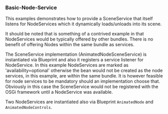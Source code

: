 ### Basic-Node-Service
This examples demonstrates how to provide a SceneService that itself listens for NodeServices which it dynamically loads/unloads into its scene.

It should be noted that is something of a contrived example in that NodeServices would be typically offered by other bundles. There is no benefit of offering Nodes within the same bundle as services.

The SceneService implementation (AnimatedNodeSceneService) is instantiated via Blueprint and also it registers a service listener for NodeService. In this example NodeServices are marked as 'availability=optional' otherwise the bean would not be created as the node services, in this example, are within the same bundle. It is however feasible for node services to be mandatory should an implementation choose that. Obviously in this case the SceneService would not be registered with the OSGi framework until a NodeService was available.

Two NodeServices are instantiated also via Blueprint `AnimatedNode` and `AnimatedNodeControls`.